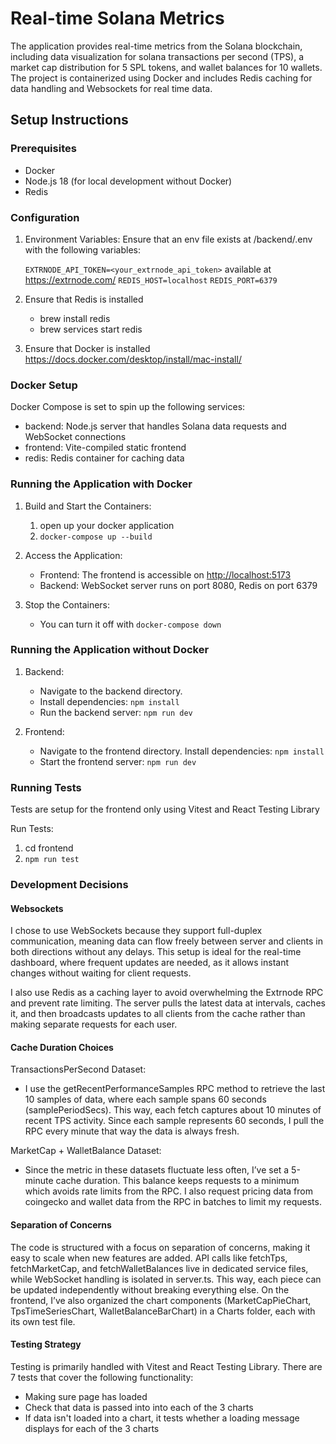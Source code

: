 # Real-time Solana Metrics

The application provides real-time metrics from the Solana blockchain, including data visualization for solana transactions per second (TPS), a market cap distribution for 5 SPL tokens, and wallet balances for 10 wallets. The project is containerized using Docker and includes Redis caching for data handling and Websockets for real time data.

## Setup Instructions

### Prerequisites

- Docker
- Node.js 18 (for local development without Docker)
- Redis

### Configuration

1. Environment Variables: Ensure that an env file exists at /backend/.env with the following variables:

   `EXTRNODE_API_TOKEN=<your_extrnode_api_token>` available at <https://extrnode.com/>
   `REDIS_HOST=localhost`
   `REDIS_PORT=6379`

2. Ensure that Redis is installed

   - brew install redis
   - brew services start redis

3. Ensure that Docker is installed <https://docs.docker.com/desktop/install/mac-install/>

### Docker Setup

Docker Compose is set to spin up the following services:

- backend: Node.js server that handles Solana data requests and WebSocket connections
- frontend: Vite-compiled static frontend
- redis: Redis container for caching data

### Running the Application with Docker

1. Build and Start the Containers:

   1. open up your docker application
   2. `docker-compose up --build`

2. Access the Application:

   - Frontend: The frontend is accessible on <http://localhost:5173>
   - Backend: WebSocket server runs on port 8080, Redis on port 6379

3. Stop the Containers:

   - You can turn it off with `docker-compose down`

### Running the Application without Docker

1. Backend:

   - Navigate to the backend directory.
   - Install dependencies:
     `npm install`
   - Run the backend server:
     `npm run dev`

1. Frontend:

   - Navigate to the frontend directory.
     Install dependencies:
     `npm install`
   - Start the frontend server:
     `npm run dev`

### Running Tests

Tests are setup for the frontend only using Vitest and React Testing Library

Run Tests:

1. cd frontend
2. `npm run test`

### Development Decisions

#### Websockets

I chose to use WebSockets because they support full-duplex communication, meaning data can flow freely between server and clients in both directions without any delays. This setup is ideal for the real-time dashboard, where frequent updates are needed, as it allows instant changes without waiting for client requests.

I also use Redis as a caching layer to avoid overwhelming the Extrnode RPC and prevent rate limiting. The server pulls the latest data at intervals, caches it, and then broadcasts updates to all clients from the cache rather than making separate requests for each user.

#### Cache Duration Choices

TransactionsPerSecond Dataset:

- I use the getRecentPerformanceSamples RPC method to retrieve the last 10 samples of data, where each sample spans 60 seconds (samplePeriodSecs). This way, each fetch captures about 10 minutes of recent TPS activity. Since each sample represents 60 seconds, I pull the RPC every minute that way the data is always fresh.

MarketCap + WalletBalance Dataset:

- Since the metric in these datasets fluctuate less often, I’ve set a 5-minute cache duration. This balance keeps requests to a minimum which avoids rate limits from the RPC. I also request pricing data from coingecko and wallet data from the RPC in batches to limit my requests.

#### Separation of Concerns

The code is structured with a focus on separation of concerns, making it easy to scale when new features are added. API calls like fetchTps, fetchMarketCap, and fetchWalletBalances live in dedicated service files, while WebSocket handling is isolated in server.ts. This way, each piece can be updated independently without breaking everything else. On the frontend, I’ve also organized the chart components (MarketCapPieChart, TpsTimeSeriesChart, WalletBalanceBarChart) in a Charts folder, each with its own test file.

#### Testing Strategy

Testing is primarily handled with Vitest and React Testing Library. There are 7 tests that cover the following functionality:

- Making sure page has loaded
- Check that data is passed into into each of the 3 charts
- If data isn't loaded into a chart, it tests whether a loading message displays for each of the 3 charts
